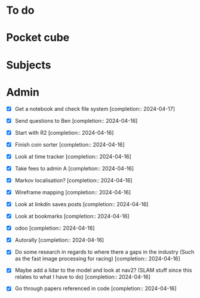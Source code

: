 # To do

# Pocket cube

# Subjects

# Admin

- [x] Get a notebook and check file system  [completion:: 2024-04-17]

- [x] Send questions to Ben  [completion:: 2024-04-16]
- [x] Start with R2  [completion:: 2024-04-16]
- [x] Finish coin sorter  [completion:: 2024-04-16]


- [x] Look at time tracker  [completion:: 2024-04-16]

- [x] Take fees to admin A  [completion:: 2024-04-16]

- [x] Markov localisation?  [completion:: 2024-04-16]
- [x] Wireframe mapping  [completion:: 2024-04-16]
- [x] Look at linkdin saves posts  [completion:: 2024-04-16]
- [x] Look at bookmarks  [completion:: 2024-04-16]
- [x] odoo  [completion:: 2024-04-16]
- [x] Autorally  [completion:: 2024-04-16]


- [x] Do some research in regards to where there a gaps in the industry (Such as the fast image processing for racing)  [completion:: 2024-04-16]
- [x] Maybe add a lidar to the model and look at nav2? (SLAM stuff since this relates to what I have to do)  [completion:: 2024-04-16]
- [x] Go through papers referenced in code  [completion:: 2024-04-16]